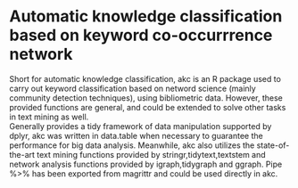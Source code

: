 # Automatic knowledge classification based on keyword co-occurrrence network
Short for automatic knowledge classification, akc is an R package used to carry out keyword classification based on netword science (mainly community detection techniques), using bibliometric data. However, these provided functions are general, and could be extended to solve other tasks in text mining as well.   
Generally provides a tidy framework of data manipulation supported by dplyr, akc was written in data.table when necessary to guarantee the performance for big data analysis. Meanwhile, akc also utilizes the state-of-the-art text mining functions provided by stringr,tidytext,textstem and network analysis functions provided by igraph,tidygraph and ggraph. Pipe %>% has been exported from magrittr and could be used directly in akc.
